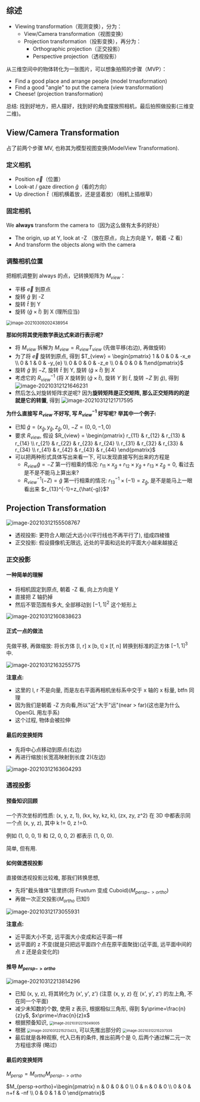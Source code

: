 ## 综述

- Viewing transformation（观测变换），分为：
  - View/Camera transformation（视图变换）
  - Projection transformation（投影变换），再分为：
    - Orthographic projection（正交投影）
    - Perspective projection（透视投影）

从三维空间中的物体转化为一张图片，可以想象拍照的步骤（MVP）：

- Find a good place and arrange people   (model trnasformation)
- Find a good "angle" to put the camera   (view transformation)
- Cheese!                                                        (projection transformation)

总结: 找到好地方，把人摆好，找到好的角度摆放照相机，最后拍照做投影(三维变二维)。

## View/Camera Transformation

占了前两个步骤 MV, 也称其为模型视图变换(ModelView Transformation).

### 定义相机

- Position $\vec{e}$（位置）
- Look-at / gaze direction $\hat{g}$（看的方向）
- Up direction $\hat{t}$（相机横着放，还是竖着放）（相机上插根草）

### 固定相机

We **always** transform the camera to（因为这么做有太多的好处）

- The origin, up at Y, look at -Z （放在原点，向上方向是 Y，朝着 -Z 看）
- And transform the objects along with the camera

### 调整相机位置

把相机调整到 always 的点，记转换矩阵为 $M_{view}$：

- 平移 $\vec{e}$ 到原点
- 旋转 $\hat{g}$ 到 -Z
- 旋转 $\hat{t}$ 到 Y
- 旋转 $(\hat{g}\times\hat{t})$ 到 X (理所应当)

<img src="./img/image-20210309202438954.png" alt="image-20210309202438954" style="zoom:80%;" />

 

**那如何将其使用数学表达式来进行表示呢?**

- 将 $M_{view}$ 拆解为 $M_{view} = R_{view}T_{view}$ (先做平移(右边), 再做旋转)
- 为了将 $\vec{e}$ 旋转到原点, 得到 $T_{view} = \begin{pmatrix} 1 & 0 & 0 & -x_e \\ 0 & 1 & 0 & -y_{e} \\ 0 & 0 & 0 & -z_e \\ 0 & 0 & 0 & 1\end{pmatrix}$
- 旋转 $\hat{g}$ 到 $-Z$, 旋转 $\hat{t}$ 到 Y, 旋转 $(\hat{g}\times\hat{t})$ 到 $X$
- 考虑它的 $R_{view}^{-1}$ (将 $X$ 旋转到 $(\hat{g}\times\hat{t})$, 旋转 $Y$ 到 $\hat{t}$, 旋转 $-Z$ 到 $\hat{g}$), 得到 ![image-20210312121646231](./img/image-20210312121646231.png)
- 然后怎么对旋转矩阵求逆呢? 因为**旋转矩阵是正交矩阵, 那么正交矩阵的的逆就是它的转置**, 得到 ![image-20210312121717595](./img/image-20210312121717595.png)

**为什么直接写 $R_{view}$ 不好写, 写 $R_{view}^{-1}$ 好写呢? 举其中一个例子:** 

- 已知 $\hat{g} = (x_{\hat{g}}, y_{\hat{g}}, z_{\hat{g}}, 0)$, $-Z=(0, 0, -1, 0)$
- 要求 $R_{view}$, 假设 $R_{view} = \begin{pmatrix} r_{11} & r_{12} & r_{13} & r_{14} \\ r_{21} & r_{22} & r_{23} & r_{24} \\ r_{31} & r_{32} & r_{33} & r_{34} \\ r_{41} & r_{42} & r_{43} & r_{44} \end{pmatrix}$
- 可以把两种形式具体写出来看一下, 可以发现直接写列出来的方程是 
  - $R_{view}\hat{g}=-Z$ 第一行相乘的情况:  $r_{11} \times x_{\hat{g}} + r_{12} \times y_{\hat{g}} + r_{13} \times z_{\hat{g}}=0$, 看过去是不是不能马上算出来?
  - $R_{view}^{-1}(-Z)=\hat{g}$ 第一行相乘的情况: $r_{13}^{-1}\times (-1)=z_{\hat{g}}$, 是不是能马上一眼看出来 $r_{13}^{-1}=z_{\hat{-g}}$?

## Projection Transformation

![image-20210312155508767](./img/image-20210312155508767.png)

- 透视投影: 更符合人眼(近大远小)(平行线也不再平行了), 组成四棱锥
- 正交投影: 假设摄像机无限远, 近处的平面和远处的平面大小越来越接近

### 正交投影

#### 一种简单的理解

- 将相机固定到原点, 朝着 -Z 看, 向上方向是 Y
- 直接把 Z 轴扔掉
- 然后不管范围有多大, 全部移动到 $[-1, 1]^2$  这个矩形上

![image-20210312160838623](./img/image-20210312160838623.png)

#### 正式一点的做法

先做平移, 再做缩放: 将长方体 [l, r] x [b, t] x [f, n] 转换到标准的正方体 $[-1, 1]^3$ 中.

![image-20210312163255775](./img/image-20210312163255775.png)

**注意点:**

- 这里的 l, r 不是向量, 而是左右平面再相机坐标系中交于 x 轴的 x 标量, btfn 同理
- 因为我们是朝着 -Z 方向看,所以"近"大于"远"(near > far)(这也是为什么 OpenGL 用左手系)
- 这个过程, 物体会被拉伸

#### 最后的变换矩阵

- 先将中心点移动到原点(右边)
- 再进行缩放(长宽高映射到长度 2)(左边)

![image-20210312163604293](./img/image-20210312163604293.png)

### 透视投影

#### 预备知识回顾

一个齐次坐标的性质: (x, y, z, 1), (kx, ky, kz, k), (zx, zy, z^2) 在 3D 中都表示同一个点 (x, y, z), 其中 k != 0, z !=0.

例如 (1, 0, 0, 1) 和 (2, 0, 0, 2) 都表示 (1, 0, 0).

简单, 但有用.

#### 如何做透视投影

直接做透视投影比较难, 那我们转换思想, 

- 先将"截头锥体"往里挤(将 Frustum 变成 Cuboid)($M_{persp->ortho}$)
- 再做一次正交投影($M_{ortho}$ 已知!)

![image-20210312173055931](./img/image-20210312173055931.png)

**注意点:**

- 近平面大小不变, 远平面大小变成和近平面一样
- 远平面的 z 不变(就是只把远平面四个点在原平面聚拢)(近平面, 远平面中间的点 z 还是会变化的)

#### 推导 $M_{persp->ortho}$

![image-20210312213814296](./img/image-20210312213814296.png)

- 已知 (x, y, z), 将其转化为 (x', y', z') (注意 (x, y, z) 在 (x', y', z') 的左上角, 不在同一个平面)
- 减少未知数的个数, 使用 z 表示, 根据相似三角形, 得到 $y\prime=\frac{n}{z}y$, $x\prime=\frac{n}{z}x$
- 根据预备知识, <img src="./img/image-20210312215049005.png" alt="image-20210312215049005" style="zoom:67%;" />
- 根据 <img src="./img/image-20210312215213423.png" alt="image-20210312215213423" style="zoom:67%;" />, 可以先推出部分的 <img src="./img/image-20210312215237335.png" alt="image-20210312215237335" style="zoom:67%;" />
- 最后就是各种观察, 代入已有的条件, 推出前两个是 0, 后两个通过解二元一次方程组求得 (略过)

#### 最后的变换矩阵

$M_{persp}=M_{ortho}M_{persp->ortho}$

$M_{persp->ortho}=\begin{pmatrix} n & 0 & 0 & 0 \\ 0 & n & 0 & 0 \\ 0 & 0 & n+f & -nf \\ 0 & 0 & 1 & 0 \end{pmatrix}$